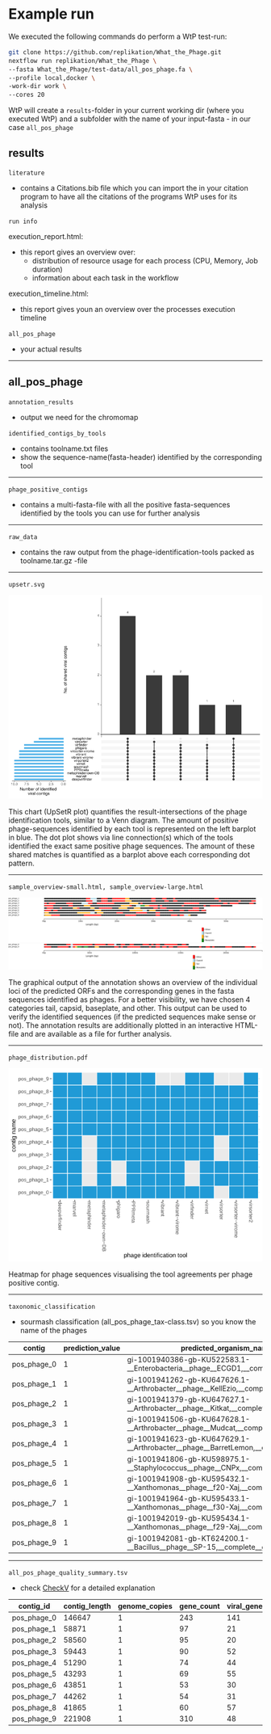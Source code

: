# Example run
We executed the following commands do perform a WtP test-run:

```bash
git clone https://github.com/replikation/What_the_Phage.git
nextflow run replikation/What_the_Phage \
--fasta What_the_Phage/test-data/all_pos_phage.fa \
--profile local,docker \
-work-dir work \
--cores 20
```

WtP will create a `results`-folder in your current working dir (where you executed WtP) and a subfolder with the name of your input-fasta - in our case `all_pos_phage` 

## results

`literature` 
 
 * contains a Citations.bib file which you can import the in your citation program to have all the citations of the programs WtP uses for its analysis

`run info`

execution_report.html: 

* this report gives an overview over:  
    * distribution of resource usage for each process (CPU, Memory, Job duration)  
    * information about each task in the workflow  

execution_timeline.html:  

 * this report gives youn an overview over the processes execution timeline  

`all_pos_phage`  

 * your actual results

--------------------------------------------------
## all_pos_phage

`annotation_results`  
 
 * output we need for the chromomap 

`identified_contigs_by_tools`  

  * contains toolname.txt files   
  * show the sequence-name(fasta-header) identified by the corresponding tool

--------------------------------------------------

`phage_positive_contigs`  

  * contains a multi-fasta-file with all the positive fasta-sequences identified by the tools you can use for further analysis

--------------------------------------------------

`raw_data` 

  * contains the raw output from the phage-identification-tools packed as toolname.tar.gz -file

--------------------------------------------------

`upsetr.svg`  

![plot](figures/upsetr.png)

This chart (UpSetR plot) quantifies the result-intersections of the phage identification tools, similar to a Venn diagram. The amount of positive phage-sequences identified by each tool is represented on the left barplot in blue. The dot plot shows via line connection(s) which of the tools identified the exact same positive phage sequences. The amount of these shared matches is quantified as a barplot above each corresponding dot pattern.

--------------------------------------------------

`sample_overview-small.html, sample_overview-large.html`

![chromomap results](figures/chromomap-small.png)    
![chromomap results](figures/chromomap-large.png)

The graphical output of the annotation shows an overview of the individual loci of the predicted ORFs and the corresponding genes in the fasta sequences identified as phages. For a better visibility, we have chosen 4 categories tail, capsid, baseplate, and other. This output can be used to verify the identified sequences (if the predicted sequences make sense or not). The annotation results are additionally plotted in an interactive HTML-file and are available as a file for further analysis.

--------------------------------------------------

`phage_distribution.pdf`

![phage-distribution](figures/phage-distribution.png)

Heatmap for phage sequences visualising the tool agreements per phage positive contig.

--------------------------------------------------

`taxonomic_classification`  

* sourmash classification (all_pos_phage_tax-class.tsv) so you know the name of the phages


contig  |	prediction_value	| predicted_organism_name |
|-|-|-|
|pos_phage_0|	1	|gi-1001940386-gb-KU522583.1-__Enterobacteria__phage__ECGD1,__complete__genome 
|pos_phage_1|	1	|gi-1001941262-gb-KU647626.1-__Arthrobacter__phage__KellEzio,__complete__genome 
|pos_phage_2|	1	|gi-1001941379-gb-KU647627.1-__Arthrobacter__phage__Kitkat,__complete__genome 
|pos_phage_3|	1	|gi-1001941506-gb-KU647628.1-__Arthrobacter__phage__Mudcat,__complete__genome 
|pos_phage_4|	1	|gi-1001941623-gb-KU647629.1-__Arthrobacter__phage__BarretLemon,__complete__genome 
|pos_phage_5|	1	|gi-1001941806-gb-KU598975.1-__Staphylococcus__phage__CNPx,__complete__genome 
|pos_phage_6|	1	|gi-1001941908-gb-KU595432.1-__Xanthomonas__phage__f20-Xaj,__complete__genome 
|pos_phage_7|	1	|gi-1001941964-gb-KU595433.1-__Xanthomonas__phage__f30-Xaj,__complete__genome 
|pos_phage_8|	1	|gi-1001942019-gb-KU595434.1-__Xanthomonas__phage__f29-Xaj,__complete__genome 
|pos_phage_9|	1	|gi-1001942081-gb-KT624200.1-__Bacillus__phage__SP-15,__complete__genome 


--------------------------------------------------
`all_pos_phage_quality_summary.tsv`

* check [CheckV](https://bitbucket.org/berkeleylab/checkv/src/master/) for a detailed explanation

contig_id|	contig_length|	genome_copies|	gene_count|	viral_genes|	host_genes|	checkv_quality|	miuvig_quality|	completeness|	completeness_method|	contamination|	provirus|
|-|-|-|-|-|-|-|-|-|-|-|-|
pos_phage_0|	146647|	1|	243|	141|	1|	High-quality|	High-quality|	97.03|	AAI-based|	0|	No|
pos_phage_1|	58871|	1|	97|	21|	0|	High-quality|	High-quality|	100|	AAI-based|	0|	No|
pos_phage_2|	58560|	1|	95|	20|	0|	High-quality|	High-quality|	99.47|	AAI-based|	0|	No|
pos_phage_3|	59443|	1|	90|	52|	0|	High-quality|	High-quality|	100|	AAI-based|	0|	No|
pos_phage_4|	51290|	1|	74|	44|	0|	High-quality|	High-quality|	100|	AAI-based|	0|	No|
pos_phage_5|	43293|	1|	69|	55|	0|	High-quality|	High-quality|	100|	AAI-based|	0|	No|
pos_phage_6|	43851|	1|	53|	30|	0|	High-quality|	High-quality|	98.71|	AAI-based|	0|	No|
pos_phage_7|	44262|	1|	54|	31|	0|	High-quality|	High-quality|	99.64|	AAI-based|	0|	No|
pos_phage_8|	41865|	1|	60|	57|	0|	High-quality|	High-quality|	97.29|	AAI-based|	0|	No|
pos_phage_9|	221908|	1|	310|	48|	9|	High-quality|	High-quality|	100|	AAI-based|	0|	No|

